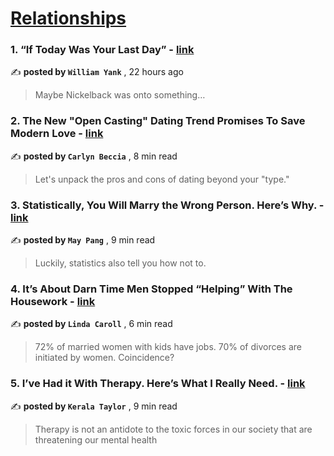 
<h1><a href=https://medium.com/tag/relationships/recommended target="_blank" rel="noopener noreferrer">Relationships</a></h1>
<h3>1. “If Today Was Your Last Day” - <a href=https://medium.com/@williamyank?source=tag_recommended_feed---------0-84----------relationships----------ef5264a2_dba9_4ad8_ad98_6392e4bc4e82------- target="_blank" rel="noopener noreferrer">link</a></h3>

✍️ **posted by `William Yank`** <date> , 22 hours ago</date>

<blockquote>Maybe Nickelback was onto something…</blockquote>

<h3>2. The New "Open Casting" Dating Trend Promises To Save Modern Love - <a href=https://medium.com/@carlynbeccia?source=tag_recommended_feed---------1-107----------relationships----------ef5264a2_dba9_4ad8_ad98_6392e4bc4e82------- target="_blank" rel="noopener noreferrer">link</a></h3>

✍️ **posted by `Carlyn Beccia`** <date> , 8 min read</date>

<blockquote>Let's unpack the pros and cons of dating beyond your "type."</blockquote>

<h3>3. Statistically, You Will Marry the Wrong Person. Here’s Why. - <a href=https://medium.com/@maypang?source=tag_recommended_feed---------2-85----------relationships----------ef5264a2_dba9_4ad8_ad98_6392e4bc4e82------- target="_blank" rel="noopener noreferrer">link</a></h3>

✍️ **posted by `May Pang`** <date> , 9 min read</date>

<blockquote>Luckily, statistics also tell you how not to.</blockquote>

<h3>4. It’s About Darn Time Men Stopped “Helping” With The Housework - <a href=https://medium.com/@lindacaroll?source=tag_recommended_feed---------3-84----------relationships----------ef5264a2_dba9_4ad8_ad98_6392e4bc4e82------- target="_blank" rel="noopener noreferrer">link</a></h3>

✍️ **posted by `Linda Caroll`** <date> , 6 min read</date>

<blockquote>72% of married women with kids have jobs. 70% of divorces are initiated by women. Coincidence?</blockquote>

<h3>5. I’ve Had it With Therapy. Here’s What I Really Need. - <a href=https://medium.com/@keralataylor?source=tag_recommended_feed---------4-107----------relationships----------ef5264a2_dba9_4ad8_ad98_6392e4bc4e82------- target="_blank" rel="noopener noreferrer">link</a></h3>

✍️ **posted by `Kerala Taylor`** <date> , 9 min read</date>

<blockquote>Therapy is not an antidote to the toxic forces in our society that are threatening our mental health</blockquote>

